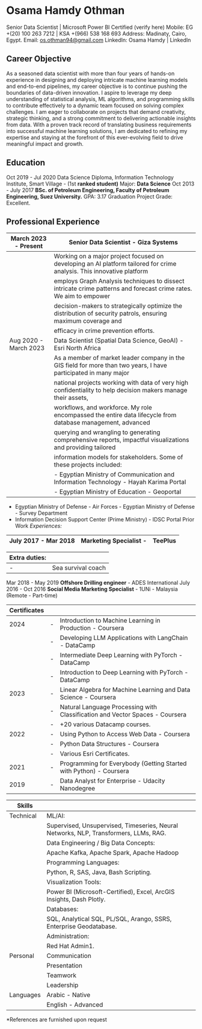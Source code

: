# Osama Hamdy Othman

Senior Data Scientist | Microsoft Power BI Certified (verify here)
Mobile: EG +(20) 100 263 7212 | KSA +(966) 538 168 693 Address: Madinaty, Cairo, Egypt. Email: os.othman94@gmail.com LinkedIn: Osama Hamdy | LinkedIn

## Career Objective

As a seasoned data scientist with more than four years of hands-on experience in designing and deploying intricate machine learning models and end-to-end pipelines, my career objective is to continue pushing the boundaries of data-driven innovation. I aspire to leverage my deep understanding of statistical analysis, ML algorithms, and programming skills to contribute effectively to a dynamic team focused on solving complex challenges. I am eager to collaborate on projects that demand creativity, strategic thinking, and a strong commitment to delivering actionable insights from data. With a proven track record of translating business requirements into successful machine learning solutions, I am dedicated to refining my expertise and staying at the forefront of this ever-evolving field to drive meaningful impact and growth.

## Education

Oct 2019 - Jul 2020 Data Science Diploma, Information Technology Institute, Smart Village - (1st **ranked student)**
Major: **Data Science**
Oct 2013 - July 2017 **BSc. of Petroleum Engineering, Faculty of Petroleum Engineering, Suez University.**
GPA: 3.17 Graduation Project Grade: Excellent.

## Professional Experience

| March 2023 \- Present   | Senior Data Scientist - Giza Systems                                                                                  |
|-------------------------|-----------------------------------------------------------------------------------------------------------------------|
|                         | Working on a major project focused on developing an AI platform tailored for crime analysis. This innovative platform |
|                         | employs Graph Analysis techniques to dissect intricate crime patterns and forecast crime rates. We aim to empower     |
|                         | decision\-makers to strategically optimize the distribution of security patrols, ensuring maximum coverage and        |
|                         | efficacy in crime prevention efforts.                                                                                 |
| Aug 2020 - March 2023   | Data Scientist (Spatial Data Science, GeoAI) - Esri North Africa                                                      |
|                         | As a member of market leader company in the GIS field for more than two years, I have participated in many major      |
|                         | national projects working with data of very high confidentiality to help decision makers manage their assets,         |
|                         | workflows, and workforce. My role encompassed the entire data lifecycle from database management, advanced            |
|                         | querying and wrangling to generating comprehensive reports, impactful visualizations and providing tailored           |
|                         | information models for stakeholders. Some of these projects included:                                                 |
|                         | -  Egyptian Ministry of Communication and Information Technology \- Hayah Karima Portal                               |
|                         | -  Egyptian Ministry of Education - Geoportal                                                                         |

- Egyptian Ministry of Defense - Air Forces - Egyptian Ministry of Defense - Survey Department
- Information Decision Support Center (Prime Ministry) - IDSC Portal Prior Work *Experiences:*

| July 2017 \- Mar 2018   | Marketing Specialist -   | TeePlus   |
|-------------------------|--------------------------|-----------|

| Extra duties:   |                    |
|-----------------|--------------------|
| -               | Sea survival coach |

Mar 2018 - May 2019 **Offshore Drilling engineer** - ADES International July 2016 - Oct 2016 **Social Media Marketing Specialist** - 1UNi - Malaysia (Remote - Part-time)

| Certificates   |    |                                                                              |
|----------------|----|------------------------------------------------------------------------------|
| 2024           | -  | Introduction to Machine Learning in Production - Coursera                    |
|                | -  | Developing LLM Applications with LangChain - DataCamp                        |
|                | -  | Intermediate Deep Learning with PyTorch - DataCamp                           |
|                | -  | Introduction to Deep Learning with PyTorch \- DataCamp                       |
| 2023           | -  | Linear Algebra for Machine Learning and Data Science \- Coursera             |
|                | -  | Natural Language Processing with Classification and Vector Spaces - Coursera |
|                | -  | +20 various Datacamp courses.                                                |
| 2022           | -  | Using Python to Access Web Data - Coursera                                   |
|                | -  | Python Data Structures - Coursera                                            |
|                | -  | Various Esri Certificates.                                                   |
| 2021           | -  | Programming for Everybody (Getting Started with Python) - Coursera           |
| 2019           | -  | Data Analyst for Enterprise - Udacity Nanodegree                             |

| Skills    |                                                                                      |
|-----------|--------------------------------------------------------------------------------------|
| Technical | ML/AI:                                                                               |
|           | Supervised, Unsupervised, Timeseries, Neural Networks, NLP, Transformers, LLMs, RAG. |
|           | Data Engineering / Big Data Concepts:                                                |
|           | Apache Kafka, Apache Spark, Apache Hadoop                                            |
|           | Programming Languages:                                                               |
|           | Python, R, SAS, Java, Bash Scripting.                                                |
|           | Visualization Tools:                                                                 |
|           | Power BI (Microsoft\-Certified), Excel, ArcGIS Insights, Dash Plotly.                |
|           | Databases:                                                                           |
|           | SQL, Analytical SQL, PL/SQL, Arango, SSRS, Enterprise Geodatabase.                   |
|           | Administration:                                                                      |
|           | Red Hat Admin1.                                                                      |
| Personal  | Communication                                                                        |
|           | Presentation                                                                         |
|           | Teamwork                                                                             |
|           | Leadership                                                                           |
| Languages | Arabic - Native                                                                      |
|           | English - Advanced                                                                   |

*References are furnished upon request